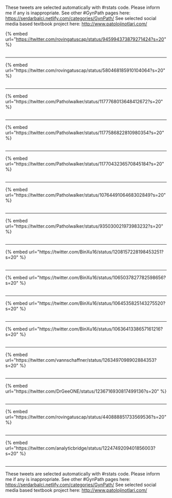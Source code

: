 

These tweets are selected automatically with #rstats code. Please inform me if any is inappropriate.
See other #GynPath pages here: https://serdarbalci.netlify.com/categories/GynPath/ 
See selected social media based textbook project here: http://www.patolojinotlari.com/

{% embed url="https://twitter.com/rovingatuscap/status/945994373879271424?s=20" %}<br>
<br>
<hr>
{% embed url="https://twitter.com/rovingatuscap/status/580468185910104064?s=20" %}<br>
<br>
<hr>
{% embed url="https://twitter.com/Patholwalker/status/1177768013648412672?s=20" %}<br>
<br>
<hr>
{% embed url="https://twitter.com/Patholwalker/status/1177586822810980354?s=20" %}<br>
<br>
<hr>
{% embed url="https://twitter.com/Patholwalker/status/1177043236570845184?s=20" %}<br>
<br>
<hr>
{% embed url="https://twitter.com/Patholwalker/status/1076449106468302849?s=20" %}<br>
<br>
<hr>
{% embed url="https://twitter.com/Patholwalker/status/935030021973983232?s=20" %}<br>
<br>
<hr>
{% embed url="https://twitter.com/BinXu16/status/1208157228198453251?s=20" %}<br>
<br>
<hr>
{% embed url="https://twitter.com/BinXu16/status/1065037827782598656?s=20" %}<br>
<br>
<hr>
{% embed url="https://twitter.com/BinXu16/status/1064535825143275520?s=20" %}<br>
<br>
<hr>
{% embed url="https://twitter.com/BinXu16/status/1063641338657161216?s=20" %}<br>
<br>
<hr>
{% embed url="https://twitter.com/vannschaffner/status/1263497098902884353?s=20" %}<br>
<br>
<hr>
{% embed url="https://twitter.com/DrGeeONE/status/1236716930817499136?s=20" %}<br>
<br>
<hr>
{% embed url="https://twitter.com/rovingatuscap/status/440888851733569536?s=20" %}<br>
<br>
<hr>
{% embed url="https://twitter.com/analyticbridge/status/1224749209401856003?s=20" %}<br>
<br>
<hr>


These tweets are selected automatically with #rstats code. Please inform me if any is inappropriate.
See other #GynPath pages here: https://serdarbalci.netlify.com/categories/GynPath/ 
See selected social media based textbook project here: http://www.patolojinotlari.com/
